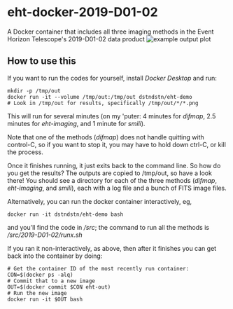# eht-docker-2019-D01-02
A Docker container that includes all three imaging methods in the Event Horizon Telescope's 2019-D01-02 data product
![example output plot](https://github.com/dstndstn/eht-docker-2019-D01-02/raw/master/smili-SR1_M87_2017_095_lo_hops_netcal_StokesI.png "Example output plot")

## How to use this

If you want to run the codes for yourself, install *Docker Desktop*
and run:
```
mkdir -p /tmp/out
docker run -it --volume /tmp/out:/tmp/out dstndstn/eht-demo
# Look in /tmp/out for results, specifically /tmp/out/*/*.png
```

This will run for several minutes (on my 'puter: 4 minutes for *difmap*,
2.5 minutes for *eht-imaging*, and 1 minute for *smili*).

Note that one of the methods (*difmap*) does not handle quitting with
control-C, so if you want to stop it, you may have to hold down
ctrl-C, or kill the process.

Once it finishes running, it just exits back to the command line.  So
how do you get the results?  The outputs are copied to /tmp/out, so
have a look there!  You should see a directory for each of the three
methods (*difmap*, *eht-imaging*, and *smili*), each with a log file
and a bunch of FITS image files.

Alternatively, you can run the docker container interactively, eg,
```
docker run -it dstndstn/eht-demo bash
```
and you'll find the code in */src*; the command to run all the methods
is */src/2019-D01-02/runx.sh*

If you ran it non-interactively, as above, then after it finishes you can
get back into the container by doing:
```
# Get the container ID of the most recently run container:
CON=$(docker ps -alq)
# Commit that to a new image
OUT=$(docker commit $CON eht-out)
# Run the new image
docker run -it $OUT bash
```

